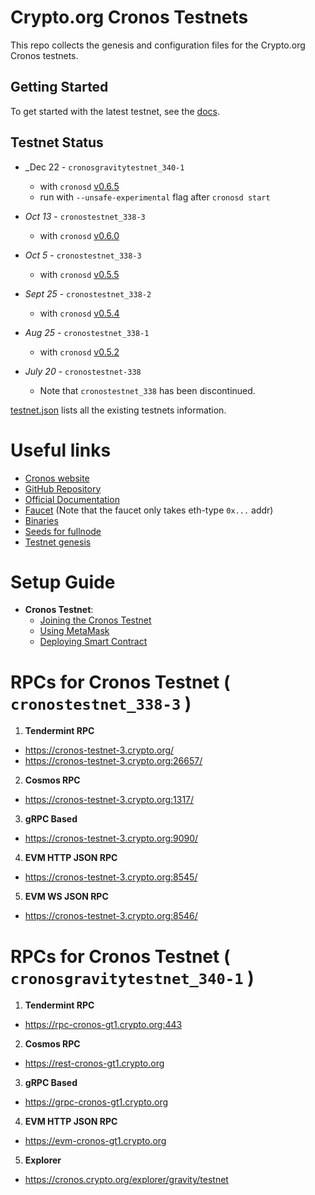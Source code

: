 # Crypto.org Cronos Testnets

This repo collects the genesis and configuration files for the Crypto.org Cronos testnets.

## Getting Started

To get started with the latest testnet, see the [docs](https://cronos.crypto.org/docs/getting-started/).

## Testnet Status
- _Dec 22 - `cronosgravitytestnet_340-1`
    - with `cronosd` [v0.6.5](https://github.com/crypto-org-chain/cronos/releases/tag/v0.6.5)
    - run with `--unsafe-experimental` flag after `cronosd start`

- _Oct 13_ - `cronostestnet_338-3` 
    - with `cronosd` [v0.6.0](https://github.com/crypto-org-chain/cronos/releases/tag/v0.6.0-testnet)

- _Oct 5_ - `cronostestnet_338-3` 
    - with `cronosd` [v0.5.5](https://github.com/crypto-org-chain/cronos/releases/tag/v0.5.5-testnet)


- _Sept 25_ - `cronostestnet_338-2` 
    - with `cronosd` [v0.5.4](https://github.com/crypto-org-chain/cronos/releases/tag/v0.5.4-testnet)

- _Aug 25_ - `cronostestnet_338-1`
    - with `cronosd` [v0.5.2](https://github.com/crypto-org-chain/cronos/releases/tag/v0.5.2)



- _July 20_ - `cronostestnet-338`
    - Note that `cronostestnet_338` has been discontinued.

[testnet.json](./testnet.json) lists all the existing testnets information.

# Useful links 

- [Cronos website](https://cronos.crypto.org/)
- [GitHub Repository](https://github.com/crypto-org-chain/cronos)
- [Official Documentation](https://cronos.crypto.org/docs/)
- [Faucet](https://cronos.crypto.org/faucet/) (Note that the faucet only takes eth-type `0x...`  addr)
- [Binaries](https://github.com/crypto-org-chain/cronos/releases)
- [Seeds for fullnode](https://github.com/crypto-org-chain/cronos-testnets/blob/main/testnet.json#L21)
- [Testnet genesis](https://github.com/crypto-org-chain/cronos-testnets/blob/main/cronostestnet_338-3/genesis.json)

# Setup Guide

- **Cronos Testnet**:
    - [Joining the Cronos Testnet](https://cronos.crypto.org/docs/getting-started/)
    - [Using MetaMask](https://cronos.crypto.org/docs/getting-started/metamask.html)
    - [Deploying Smart Contract](https://cronos.crypto.org/docs/getting-started/cronos-smart-contract.html)


# RPCs for Cronos Testnet ( `cronostestnet_338-3` )

1. **Tendermint RPC**
 - https://cronos-testnet-3.crypto.org/ 
 - https://cronos-testnet-3.crypto.org:26657/

2. **Cosmos RPC**
 - https://cronos-testnet-3.crypto.org:1317/

3. **gRPC Based**
 - https://cronos-testnet-3.crypto.org:9090/

4. **EVM HTTP JSON RPC** 
 - https://cronos-testnet-3.crypto.org:8545/

5. **EVM WS JSON RPC**
 - https://cronos-testnet-3.crypto.org:8546/

# RPCs for Cronos Testnet ( `cronosgravitytestnet_340-1` )

1. **Tendermint RPC**
 - https://rpc-cronos-gt1.crypto.org:443

2. **Cosmos RPC**
 - https://rest-cronos-gt1.crypto.org

3. **gRPC Based**
 - https://grpc-cronos-gt1.crypto.org

4. **EVM HTTP JSON RPC** 
 - https://evm-cronos-gt1.crypto.org

5. **Explorer** 
 - https://cronos.crypto.org/explorer/gravity/testnet